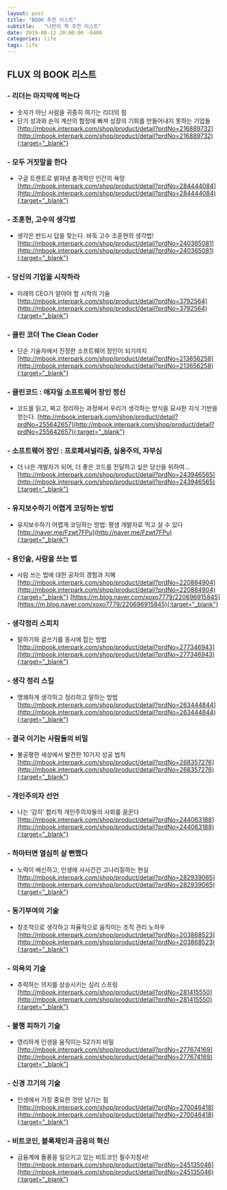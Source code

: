 ```yaml
---
layout: post
title: "BOOK 추천 리스트"
subtitle:   "나만의 책 추천 리스트"
date: 2019-08-12 20:00:00 -0400
categories: life
tags: life
---
```


## FLUX 의 BOOK 리스트

### - 리더는 마지막에 먹는다
- 숫자가 아닌 사람을 귀중히 여기는 리더의 힘
- 단기 성과와 손익 계산의 함정에 빠져 성장의 기회를 만들어내지 못하는 기업들
[http://mbook.interpark.com/shop/product/detail?prdNo=216889732](http://mbook.interpark.com/shop/product/detail?prdNo=216889732){:target="_blank"}

### - 모두 거짓말을 한다
- 구글 트렌트로 밝혀낸 충격적인 인간의 욕망
[http://mbook.interpark.com/shop/product/detail?prdNo=284444084](http://mbook.interpark.com/shop/product/detail?prdNo=284444084){:target="_blank"}

### - 조훈현, 고수의 생각법
- 생각은 반드시 답을 찾는다. 바둑 고수 조훈현의 생각법!
[http://mbook.interpark.com/shop/product/detail?prdNo=240365081](http://mbook.interpark.com/shop/product/detail?prdNo=240365081){:target="_blank"}

### - 당신의 기업을 시작하라
- 미래의 CEO가 알아야 할 시작의 기술
[http://mbook.interpark.com/shop/product/detail?prdNo=3792564](http://mbook.interpark.com/shop/product/detail?prdNo=3792564){:target="_blank"}

### - 클린 코더 The Clean Coder
- 단순 기술자에서 진정한 소프트웨어 장인이 되기까지
[http://mbook.interpark.com/shop/product/detail?prdNo=213656258](http://mbook.interpark.com/shop/product/detail?prdNo=213656258){:target="_blank"}

### - 클린코드 : 애자일 소프트웨어 장인 정신
- 코드를 읽고, 짜고 정리하는 과정에서 우리가 생각하는 방식을 묘사한 지식 기반을 얻는다.
[http://mbook.interpark.com/shop/product/detail?prdNo=255642657](http://mbook.interpark.com/shop/product/detail?prdNo=255642657){:target="_blank"}

### - 소프트웨어 장인 : 프로페셔널리즘, 실용주의, 자부심
- 더 나은 개발자가 되어, 더 좋은 코드를 전달하고 싶은 당신을 위하여...
[http://mbook.interpark.com/shop/product/detail?prdNo=243946565](http://mbook.interpark.com/shop/product/detail?prdNo=243946565){:target="_blank"}

### - 유지보수하기 어렵게 코딩하는 방법
- 유지보수하기 어렵게 코딩하는 방법: 평생 개발자로 먹고 살 수 있다
[http://naver.me/Fzwt7FPu](http://naver.me/Fzwt7FPu){:target="_blank"}

### - 용인술, 사람을 쓰는 법
- 사람 쓰는 법에 대한 공자의 경험과 지혜
[http://mbook.interpark.com/shop/product/detail?prdNo=220884904](http://mbook.interpark.com/shop/product/detail?prdNo=220884904){:target="_blank"}
[https://m.blog.naver.com/xoxo7779/220696915845](https://m.blog.naver.com/xoxo7779/220696915845){:target="_blank"}

### - 생각정리 스피치
- 말하기와 글쓰기를 동시에 잡는 방법
[http://mbook.interpark.com/shop/product/detail?prdNo=277346943](http://mbook.interpark.com/shop/product/detail?prdNo=277346943){:target="_blank"}

### - 생각 정리 스킬
- 명쾌하게 생각하고 정리하고 말하는 방법
[http://mbook.interpark.com/shop/product/detail?prdNo=263444844](http://mbook.interpark.com/shop/product/detail?prdNo=263444844){:target="_blank"}

### - 결국 이기는 사람들의 비밀
- 불공평한 세상에서 발견한 10가지 성공 법칙
[http://mbook.interpark.com/shop/product/detail?prdNo=268357276](http://mbook.interpark.com/shop/product/detail?prdNo=268357276){:target="_blank"}

### - 개인주의자 선언
- 나는 ‘감히’ 합리적 개인주의자들의 사회를 꿈꾼다
[http://mbook.interpark.com/shop/product/detail?prdNo=244063188](http://mbook.interpark.com/shop/product/detail?prdNo=244063188){:target="_blank"}

### - 하마터면 열심히 살 뻔했다
- 노력이 배신하고, 인생에 사사건건 고나리질하는 현실
[http://mbook.interpark.com/shop/product/detail?prdNo=282939065](http://mbook.interpark.com/shop/product/detail?prdNo=282939065){:target="_blank"}

### - 동기부여의 기술
- 창조적으로 생각하고 자율적으로 움직이는 조직 관리 노하우
[http://mbook.interpark.com/shop/product/detail?prdNo=203868523](http://mbook.interpark.com/shop/product/detail?prdNo=203868523){:target="_blank"}

### - 의욕의 기술
- 추락하는 의지를 상승시키는 심리 스프링
[http://mbook.interpark.com/shop/product/detail?prdNo=281415550](http://mbook.interpark.com/shop/product/detail?prdNo=281415550){:target="_blank"}

### - 불행 피하기 기술 
- 영리하게 인생을 움직이는 52가지 비밀
[http://mbook.interpark.com/shop/product/detail?prdNo=277674169](http://mbook.interpark.com/shop/product/detail?prdNo=277674169){:target="_blank"}

### - 신경 끄기의 기술 
- 인생에서 가장 중요한 것만 남기는 힘
[http://mbook.interpark.com/shop/product/detail?prdNo=270046418](http://mbook.interpark.com/shop/product/detail?prdNo=270046418){:target="_blank"}

### - 비트코인, 블록체인과 금융의 혁신 
- 금융계에 돌풍을 일으키고 있는 비트코인 필수지침서!
[http://mbook.interpark.com/shop/product/detail?prdNo=245135046](http://mbook.interpark.com/shop/product/detail?prdNo=245135046){:target="_blank"}

